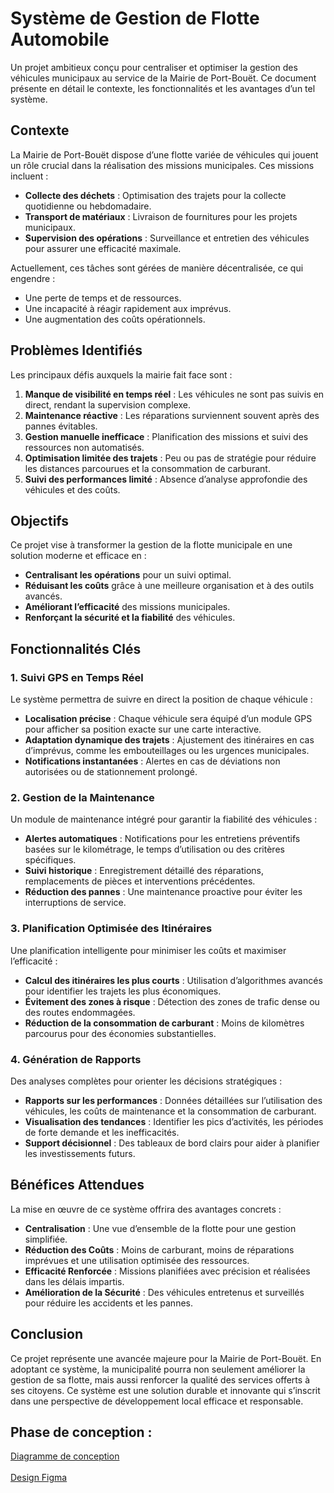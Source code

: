 # Système de Gestion de Flotte Automobile

Un projet ambitieux conçu pour centraliser et optimiser la gestion des véhicules municipaux au service de la Mairie de Port-Bouët. Ce document présente en détail le contexte, les fonctionnalités et les avantages d’un tel système.

## Contexte

La Mairie de Port-Bouët dispose d’une flotte variée de véhicules qui jouent un rôle crucial dans la réalisation des missions municipales. Ces missions incluent :

- **Collecte des déchets** : Optimisation des trajets pour la collecte quotidienne ou hebdomadaire.
- **Transport de matériaux** : Livraison de fournitures pour les projets municipaux.
- **Supervision des opérations** : Surveillance et entretien des véhicules pour assurer une efficacité maximale.

Actuellement, ces tâches sont gérées de manière décentralisée, ce qui engendre :

- Une perte de temps et de ressources.
- Une incapacité à réagir rapidement aux imprévus.
- Une augmentation des coûts opérationnels.

## Problèmes Identifiés

Les principaux défis auxquels la mairie fait face sont :

1. **Manque de visibilité en temps réel** : Les véhicules ne sont pas suivis en direct, rendant la supervision complexe.
2. **Maintenance réactive** : Les réparations surviennent souvent après des pannes évitables.
3. **Gestion manuelle inefficace** : Planification des missions et suivi des ressources non automatisés.
4. **Optimisation limitée des trajets** : Peu ou pas de stratégie pour réduire les distances parcourues et la consommation de carburant.
5. **Suivi des performances limité** : Absence d’analyse approfondie des véhicules et des coûts.

## Objectifs

Ce projet vise à transformer la gestion de la flotte municipale en une solution moderne et efficace en :

- **Centralisant les opérations** pour un suivi optimal.
- **Réduisant les coûts** grâce à une meilleure organisation et à des outils avancés.
- **Améliorant l’efficacité** des missions municipales.
- **Renforçant la sécurité et la fiabilité** des véhicules.

## Fonctionnalités Clés

### 1. Suivi GPS en Temps Réel

Le système permettra de suivre en direct la position de chaque véhicule :

- **Localisation précise** : Chaque véhicule sera équipé d’un module GPS pour afficher sa position exacte sur une carte interactive.
- **Adaptation dynamique des trajets** : Ajustement des itinéraires en cas d’imprévus, comme les embouteillages ou les urgences municipales.
- **Notifications instantanées** : Alertes en cas de déviations non autorisées ou de stationnement prolongé.

### 2. Gestion de la Maintenance

Un module de maintenance intégré pour garantir la fiabilité des véhicules :

- **Alertes automatiques** : Notifications pour les entretiens préventifs basées sur le kilométrage, le temps d’utilisation ou des critères spécifiques.
- **Suivi historique** : Enregistrement détaillé des réparations, remplacements de pièces et interventions précédentes.
- **Réduction des pannes** : Une maintenance proactive pour éviter les interruptions de service.

### 3. Planification Optimisée des Itinéraires

Une planification intelligente pour minimiser les coûts et maximiser l’efficacité :

- **Calcul des itinéraires les plus courts** : Utilisation d’algorithmes avancés pour identifier les trajets les plus économiques.
- **Évitement des zones à risque** : Détection des zones de trafic dense ou des routes endommagées.
- **Réduction de la consommation de carburant** : Moins de kilomètres parcourus pour des économies substantielles.

### 4. Génération de Rapports

Des analyses complètes pour orienter les décisions stratégiques :

- **Rapports sur les performances** : Données détaillées sur l’utilisation des véhicules, les coûts de maintenance et la consommation de carburant.
- **Visualisation des tendances** : Identifier les pics d’activités, les périodes de forte demande et les inefficacités.
- **Support décisionnel** : Des tableaux de bord clairs pour aider à planifier les investissements futurs.

## Bénéfices Attendues

La mise en œuvre de ce système offrira des avantages concrets :

- **Centralisation** : Une vue d’ensemble de la flotte pour une gestion simplifiée.
- **Réduction des Coûts** : Moins de carburant, moins de réparations imprévues et une utilisation optimisée des ressources.
- **Efficacité Renforcée** : Missions planifiées avec précision et réalisées dans les délais impartis.
- **Amélioration de la Sécurité** : Des véhicules entretenus et surveillés pour réduire les accidents et les pannes.

## Conclusion

Ce projet représente une avancée majeure pour la Mairie de Port-Bouët. En adoptant ce système, la municipalité pourra non seulement améliorer la gestion de sa flotte, mais aussi renforcer la qualité des services offerts à ses citoyens. Ce système est une solution durable et innovante qui s’inscrit dans une perspective de développement local efficace et responsable.


## Phase de conception : 
<a href="https://drive.google.com/file/d/1xJNuM4RItAFEoX4M-2BJ3xnQZ5xqC77Z/view?usp=sharing">Diagramme de conception</a> <br><br>
<a href="https://www.figma.com/proto/FHK3YHVYJwAMyNVnWYuvYF/Proget-de-gestion-de-flotte-automobile?node-id=1-3&node-type=frame&t=V2cBFZecKndNpDRk-0&scaling=scale-down&content-scaling=fixed&page-id=0%3A1">Design Figma</a>
